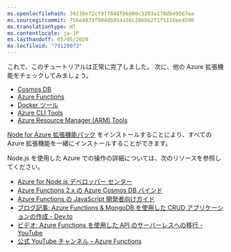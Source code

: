 ```yaml
---
ms.openlocfilehash: 39238e72cf9f7048fb6000c3203a170dbe9567ea
ms.sourcegitcommit: 756e4873f904db954a56c20ebb2f1f5116ee4596
ms.translationtype: HT
ms.contentlocale: ja-JP
ms.lasthandoff: 05/05/2020
ms.locfileid: "79129073"
---
```

これで、このチュートリアルは正常に完了しました。 次に、他の Azure 拡張機能をチェックしてみましょう。

* [Cosmos DB](https://marketplace.visualstudio.com/items?itemName=ms-azuretools.vscode-cosmosdb)
* [Azure Functions](https://marketplace.visualstudio.com/items?itemName=ms-azuretools.vscode-azurefunctions)
* [Docker ツール](https://marketplace.visualstudio.com/items?itemName=ms-azuretools.vscode-docker)
* [Azure CLI Tools](https://marketplace.visualstudio.com/items?itemName=ms-vscode.azurecli)
* [Azure Resource Manager (ARM) Tools](https://marketplace.visualstudio.com/items?itemName=msazurermtools.azurerm-vscode-tools)

[Node for Azure 拡張機能パック](https://marketplace.visualstudio.com/items?itemName=ms-vscode.vscode-node-azure-pack) をインストールすることにより、すべての Azure 拡張機能を一緒にインストールすることができます。

Node.js を使用した Azure での操作の詳細については、次のリソースを参照してください。

* [Azure for Node.js デベロッパー センター](https://docs.microsoft.com/azure/javascript)
* [Azure Functions 2.x の Azure Cosmos DB バインド](https://docs.microsoft.com/azure/azure-functions/functions-bindings-cosmosdb-v2?tabs=javascript)
* [Azure Functions の JavaScript 開発者向けガイド](https://docs.microsoft.com/azure/azure-functions/functions-reference-node)
* [ブログ記事: Azure Functions & MongoDB を使用した CRUD アプリケーションの作成 - Dev.to](https://dev.to/azure/ezra-s-potluck-day-4-of-25daysofserverless-challenge-4pd6)
* [ビデオ: Azure Functions を使用した API のサーバーレスへの移行 - YouTube](https://youtu.be/89WXgaY-NqY)
* [公式 YouTube チャンネル – Azure Functions](https://www.youtube.com/channel/UCtUYj6As_XFkOooUFnsJbYg)
